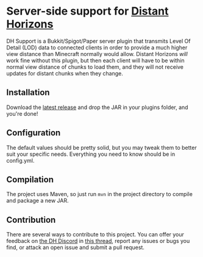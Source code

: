 # Server-side support for [Distant Horizons](https://gitlab.com/jeseibel/distant-horizons)

DH Support is a Bukkit/Spigot/Paper server plugin that transmits Level Of Detail (LOD) data to connected clients in order to provide a much higher view distance than Minecraft normally would allow. Distant Horizons _will_ work fine without this plugin, but then each client will have to be within normal view distance of chunks to load them, and they will not receive updates for distant chunks when they change. 

## Installation

Download the [latest release](https://github.com/Jckf/DH-Support/releases) and drop the JAR in your plugins folder, and you're done!

## Configuration

The default values should be pretty solid, but you may tweak them to better suit your specific needs. Everything you need to know should be in config.yml.

## Compilation

The project uses Maven, so just run `mvn` in the project directory to compile and package a new JAR.

## Contribution

There are several ways to contribute to this project. You can offer your feedback on [the DH Discord](https://discord.gg/xAB8G4cENx) in [this thread](https://discord.com/channels/881614130614767666/1154490009735417989), report any issues or bugs you find, or attack an open issue and submit a pull request.
